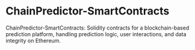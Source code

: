 # ChainPredictor-SmartContracts
ChainPredictor-SmartContracts: Solidity contracts for a blockchain-based prediction platform, handling prediction logic, user interactions, and data integrity on Ethereum.

